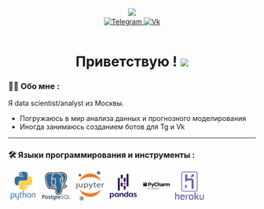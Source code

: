 <div id="header" align="center">
  <img src="https://media.giphy.com/media/f6hnhHkks8bk4jwjh3/giphy.gif" width="200"/>
    <div id="badges">
      <a href="https://t.me/malyushitsky">
        <img src="https://img.shields.io/badge/Telegram-red?logo=telegram&logoColor=white&style=for-the-badge" alt="Telegram"/>
      </a>
      <a href="https://vk.com/malkirl">
        <img src="https://img.shields.io/badge/Vk-blue?logo=vkontaktem&logoColor=white&style=for-the-badge" alt="Vk"/>
      </a>
    </div>
    <img src="https://komarev.com/ghpvc/?username=malyushitsky&style=flat-square&color=blue" alt=""/>
    <h1>
      Приветствую !
      <img src="https://media.giphy.com/media/hvRJCLFzcasrR4ia7z/giphy.gif" width="30px"/>
    </h1>
</div>



### :man_technologist: Обо мне :
Я data scientist/analyst  из Москвы.
- Погружаюсь в мир анализа данных и прогнозного моделирования
- Иногда занимаюсь созданием ботов для Tg и Vk

---

### :hammer_and_wrench: Языки программирования и инструменты :

<div>
  <img src="https://github.com/devicons/devicon/blob/master/icons/python/python-original-wordmark.svg"  width="60" height="60"/>&nbsp;
  <img src="https://github.com/devicons/devicon/blob/master/icons/postgresql/postgresql-original-wordmark.svg"  width="60" height="60"/>&nbsp;
  <img src="https://github.com/devicons/devicon/blob/master/icons/jupyter/jupyter-original-wordmark.svg"  width="60" height="60"/>&nbsp;
  <img src="https://github.com/devicons/devicon/blob/master/icons/pandas/pandas-original-wordmark.svg"  width="60" height="60"/>&nbsp;
  <img src="https://github.com/devicons/devicon/blob/master/icons/pycharm/pycharm-original-wordmark.svg" width="60" height="60"/>&nbsp;
  <img src="https://github.com/devicons/devicon/blob/master/icons/heroku/heroku-original-wordmark.svg" width="60" height="60"/>&nbsp;
